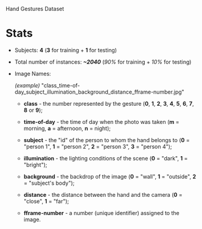 Hand Gestures Dataset

# Stats
* Subjects: **4** (**3** for training + **1** for testing)
* Total number of instances: ***~2040*** (*90%* for training + *10%* for testing)

* Image Names:
    
    *(example)* "class_time-of-day_subject_illumination_background_distance_fframe-number.jpg"
        
    * **class** - the number represented by the gesture (**0**, **1**, **2**, **3**, **4**, **5**, **6**, **7**, **8** or **9**);

    * **time-of-day** - the time of day when the photo was taken (**m** = morning, **a** = afternoon, **n** = night);

    * **subject** - the "id" of the person to whom the hand belongs to (**0** = "person 1", **1** = "person 2", **2** = "person 3", **3** = "person 4");

    * **illumination** - the lighting conditions of the scene (**0** = "dark", **1** = "bright");

    * **background** - the backdrop of the image (**0** = "wall", **1** = "outside", **2** = "subject's body");

    * **distance** - the distance between the hand and the camera (**0** = "close", **1** = "far");

    * **fframe-number** - a number (unique identifier) assigned to the image.